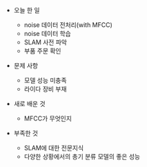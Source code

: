 * 오늘 한 일
	- noise 데이터 전처리(with MFCC)
	- noise 데이터 학습
	- SLAM 사전 파악
	- 부품 주문 확인

* 문제 사항
	- 모델 성능 미충족
	- 라이다 장비 부재

* 새로 배운 것
	- MFCC가 무엇인지

* 부족한 것
	- SLAM에 대한 전문지식
	- 다양한 상황에서의 총기 분류 모델의 좋은 성능